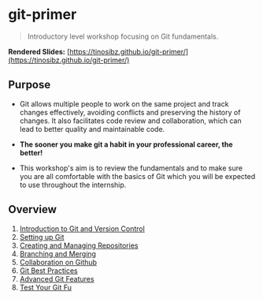 # git-primer

> Introductory level workshop focusing on Git fundamentals.

**Rendered Slides:** [https://tinosibz.github.io/git-primer/](https://tinosibz.github.io/git-primer/)

## Purpose

- Git allows multiple people to work on the same project and track changes effectively, avoiding conflicts and preserving the history of changes. It also facilitates code review and collaboration, which can lead to better quality and maintainable code.

- **The sooner you make git a habit in your professional career, the better!**

- This workshop's aim is to review the fundamentals and to make sure you are all comfortable with the basics of Git which you will be expected to use throughout the internship.


## Overview

1. [Introduction to Git and Version Control](./docs/1.1-introduction-to-git-and-version-control.html)
2. [Setting up Git](./docs/1.2-setting-up-git.html)
3. [Creating and Managing Repositories](./docs/1.3-creating-and-managing-repositories.html)
4. [Branching and Merging](./docs/2.1-branching-and-merging.html)
5. [Collaboration on Github](./docs/2.2-collaboration-on-github.html)
6. [Git Best Practices](./docs/2.3-git-best-practices.html)
7. [Advanced Git Features](./docs/2.4-advanced-git-features.html)
8. [Test Your Git Fu](./docs/3.1-test-your-git-fu.html)

